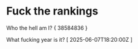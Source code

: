 # Fuck the rankings

Who the hell am I?
{ 38584836 }

What fucking year is it?
[ 2025-06-07T18:20:00Z ]
